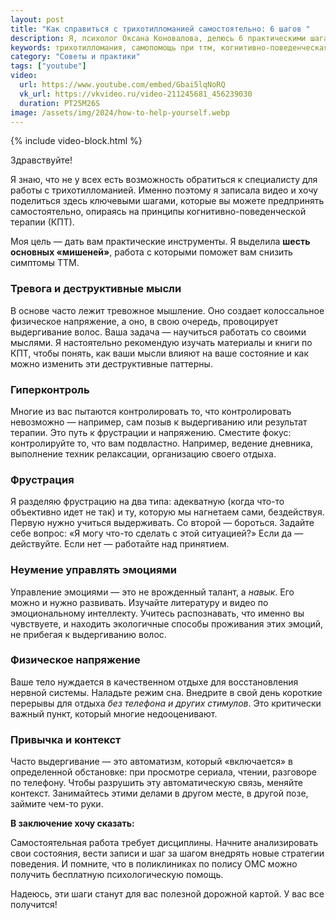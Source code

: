 ```yaml
---
layout: post
title: "Как справиться с трихотилломанией самостоятельно: 6 шагов "
description: Я, психолог Оксана Коновалова, делюсь 6 практическими шагами на основе КПТ для самостоятельной борьбы с трихотилломанией. Узнайте, как работать с тревогой, контролем и привычками.
keywords: трихотилломания, самопомощь при ттм, когнитивно-поведенческая терапия, кпт, как перестать вырывать волосы, тревога, гиперконтроль, управление эмоциями, оксана коновалова, психолог
category: "Советы и практики"
tags: ["youtube"]
video:
  url: https://www.youtube.com/embed/Gbai5lqNoRQ
  vk_url: https://vkvideo.ru/video-211245681_456239030
  duration: PT25M26S
image: /assets/img/2024/how-to-help-yourself.webp
---
```


{% include video-block.html %}

Здравствуйте!

Я знаю, что не у всех есть возможность обратиться к специалисту для работы с трихотилломанией. Именно поэтому я записала видео и хочу поделиться здесь ключевыми шагами, которые вы можете предпринять самостоятельно, опираясь на принципы когнитивно-поведенческой терапии (КПТ).

Моя цель — дать вам практические инструменты. Я выделила **шесть основных «мишеней»**, работа с которыми поможет вам снизить симптомы ТТМ.

### Тревога и деструктивные мысли
В основе часто лежит тревожное мышление. Оно создает колоссальное физическое напряжение, а оно, в свою очередь, провоцирует выдергивание волос. Ваша задача — научиться работать со своими мыслями. Я настоятельно рекомендую изучать материалы и книги по КПТ, чтобы понять, как ваши мысли влияют на ваше состояние и как можно изменить эти деструктивные паттерны.

### Гиперконтроль
Многие из вас пытаются контролировать то, что контролировать невозможно — например, сам позыв к выдергиванию или результат терапии. Это путь к фрустрации и напряжению. Сместите фокус: контролируйте то, что вам подвластно. Например, ведение дневника, выполнение техник релаксации, организацию своего отдыха.

### Фрустрация
Я разделяю фрустрацию на два типа: адекватную (когда что-то объективно идет не так) и ту, которую мы нагнетаем сами, бездействуя. Первую нужно учиться выдерживать. Со второй — бороться. Задайте себе вопрос: «Я могу что-то сделать с этой ситуацией?» Если да — действуйте. Если нет — работайте над принятием.

### Неумение управлять эмоциями
Управление эмоциями — это не врожденный талант, а *навык*. Его можно и нужно развивать. Изучайте литературу и видео по эмоциональному интеллекту. Учитесь распознавать, что именно вы чувствуете, и находить экологичные способы проживания этих эмоций, не прибегая к выдергиванию волос.

### Физическое напряжение
Ваше тело нуждается в качественном отдыхе для восстановления нервной системы. Наладьте режим сна. Внедрите в свой день короткие перерывы для отдыха *без телефона и других стимулов*. Это критически важный пункт, который многие недооценивают.

### Привычка и контекст
Часто выдергивание — это автоматизм, который «включается» в определенной обстановке: при просмотре сериала, чтении, разговоре по телефону. Чтобы разрушить эту автоматическую связь, меняйте контекст. Занимайтесь этими делами в другом месте, в другой позе, займите чем-то руки.

**В заключение хочу сказать:**

Самостоятельная работа требует дисциплины. Начните анализировать свои состояния, вести записи и шаг за шагом внедрять новые стратегии поведения. И помните, что в поликлиниках по полису ОМС можно получить бесплатную психологическую помощь.

Надеюсь, эти шаги станут для вас полезной дорожной картой. У вас все получится!

